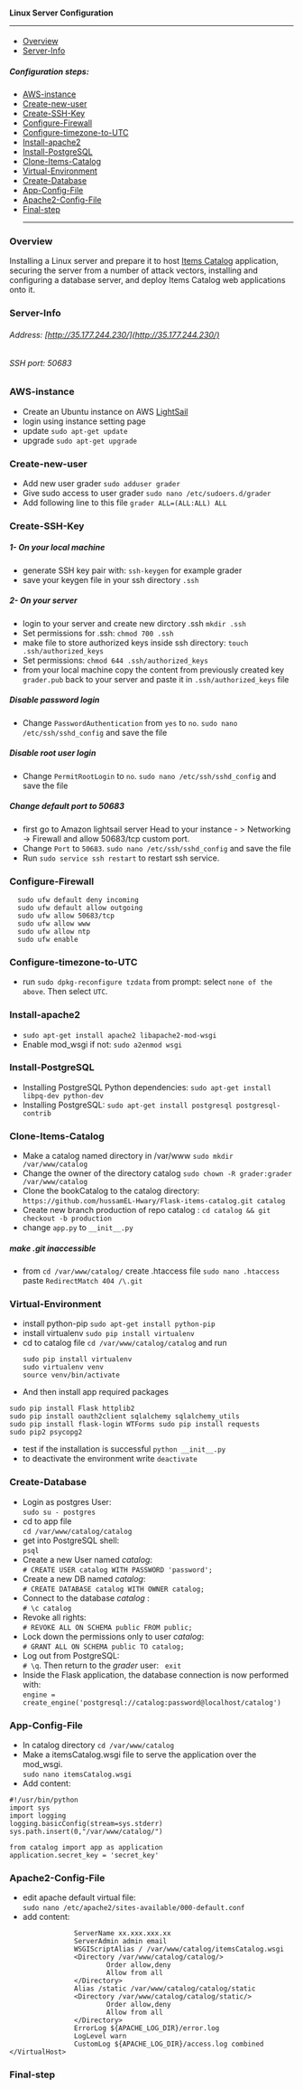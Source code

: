 #### Linux Server Configuration<hr>
- [Overview](#overview)
- [Server-Info](#server-info)
##### Configuration steps:
- [AWS-instance](#aws-instance)
- [Create-new-user](#create-new-user)
- [Create-SSH-Key](#create-ssh-key)
- [Configure-Firewall](#configure-firewall)
- [Configure-timezone-to-UTC](#configure-timezone-to-utc)
- [Install-apache2](#install-apache2)
- [Install-PostgreSQL](#install-postgresql)
- [Clone-Items-Catalog](#clone-items-catalog)
- [Virtual-Environment](#virtual-environment)
- [Create-Database](#create-database)
- [App-Config-File](#app-config-file)
- [Apache2-Config-File](#apache2-config-file)
- [Final-step](#final-step)<hr>
### Overview
Installing  a Linux server and prepare it to host 
[Items Catalog](https://github.com/hussamEL-Hwary/Flask-items-catalog) application, securing the server from a number of attack vectors, installing and configuring a database server, and deploy Items Catalog web applications onto it.
### Server-Info
###### Address: [http://35.177.244.230/](http://35.177.244.230/)
###### SSH port: 50683
### AWS-instance
* Create an Ubuntu instance on AWS [LightSail](https://lightsail.aws.amazon.com/)
* login using instance setting page
* update ```sudo apt-get update```
* upgrade ```sudo apt-get upgrade```
### Create-new-user
* Add new user grader  ```sudo adduser grader```
* Give sudo access to user grader ```sudo nano /etc/sudoers.d/grader```
* Add following line to this file
  ```grader ALL=(ALL:ALL) ALL```
### Create-SSH-Key
##### 1- On your local machine
* generate SSH key pair with: ```ssh-keygen``` for example grader
* save your keygen file in your ssh directory ```.ssh``` 
##### 2- On your server
* login to your server and create new dirctory .ssh ```mkdir .ssh```
* Set permissions for .ssh: ```chmod 700 .ssh```
* make file to store authorized keys inside ssh directory: ```touch .ssh/authorized_keys```
* Set permissions: ```chmod 644 .ssh/authorized_keys```
* from your local machine copy the content from previously created key ```grader.pub``` back to your server
and paste it in ```.ssh/authorized_keys``` file
##### Disable password login
* Change ```PasswordAuthentication``` from ```yes```  to ```no```. ```sudo nano /etc/ssh/sshd_config```
  and save the file
##### Disable root user login
* Change ```PermitRootLogin``` to ```no```. ```sudo nano /etc/ssh/sshd_config```
  and save the file
##### Change default port to 50683
* first go to  Amazon lightsail server Head to your
  instance - > Networking -> Firewall and allow 50683/tcp custom port.
* Change ```Port``` to ```50683```. ```sudo nano /etc/ssh/sshd_config```
  and save the file
* Run  ```sudo service ssh restart``` to restart ssh service.
### Configure-Firewall
``` 
  sudo ufw default deny incoming
  sudo ufw default allow outgoing
  sudo ufw allow 50683/tcp
  sudo ufw allow www
  sudo ufw allow ntp
  sudo ufw enable
  ```
### Configure-timezone-to-UTC
* run ```sudo dpkg-reconfigure tzdata``` from prompt: 
  select ```none of the above```. Then select ```UTC```.
### Install-apache2
* ```sudo apt-get install apache2 libapache2-mod-wsgi```
* Enable mod_wsgi if not: ```sudo a2enmod wsgi```

### Install-PostgreSQL
* Installing PostgreSQL Python dependencies: ```sudo apt-get install libpq-dev python-dev```
* Installing PostgreSQL: ```sudo apt-get install postgresql postgresql-contrib```
### Clone-Items-Catalog
* Make a catalog named directory in /var/www ```sudo mkdir /var/www/catalog```
* Change the owner of the directory catalog ```sudo chown -R grader:grader /var/www/catalog```
* Clone the bookCatalog to the catalog directory: ```https://github.com/hussamEL-Hwary/Flask-items-catalog.git catalog```
* Create new branch production of repo  catalog : ```cd catalog && git checkout -b production```
* change ```app.py``` to ```__init__.py``` 
##### make .git inaccessible
* from ```cd /var/www/catalog/``` create .htaccess file ```sudo nano .htaccess```
  paste  ```RedirectMatch 404 /\.git```
### Virtual-Environment
* install python-pip
 ```sudo apt-get install python-pip``` 
* install virtualenv
 ```sudo pip install virtualenv```
* cd to catalog file ```cd /var/www/catalog/catalog``` and run
  ```
  sudo pip install virtualenv 
  sudo virtualenv venv
  source venv/bin/activate 
  ```
 * And then install app required packages
  ```
  sudo pip install Flask httplib2 
  sudo pip install oauth2client sqlalchemy sqlalchemy_utils
  sudo pip install flask-login WTForms sudo pip install requests
  sudo pip2 psycopg2  
  ```
 *  test if the installation is successful  ```python __init__.py```
 * to deactivate the environment write ```deactivate```

### Create-Database
* Login as postgres User:<br>
```sudo su - postgres```
* cd to app file<br>
```cd /var/www/catalog/catalog```
* get into PostgreSQL shell:<br>
```psql```
* Create a new User named *catalog*:<br>
```# CREATE USER catalog WITH PASSWORD 'password';```
* Create a new DB named *catalog*:<br>
```# CREATE DATABASE catalog WITH OWNER catalog;```
* Connect to the database *catalog* :<br>
```# \c catalog```
* Revoke all rights:<br>
```# REVOKE ALL ON SCHEMA public FROM public;```
* Lock down the permissions only to user *catalog*:<br>
```# GRANT ALL ON SCHEMA public TO catalog;```
* Log out from PostgreSQL:<br>
```# \q```. Then return to the *grader* user: ``` exit```
* Inside the Flask application, the database connection is now performed with:<br>
  ```engine = create_engine('postgresql://catalog:password@localhost/catalog')```
### App-Config-File
* In catalog directory ```cd /var/www/catalog``` 
*  Make a itemsCatalog.wsgi file to serve the application over the mod_wsgi.<br>
```sudo nano itemsCatalog.wsgi```
* Add  content: <br>
```
#!/usr/bin/python
import sys
import logging
logging.basicConfig(stream=sys.stderr)
sys.path.insert(0,"/var/www/catalog/")

from catalog import app as application
application.secret_key = 'secret_key'
```
### Apache2-Config-File
* edit apache default virtual file:<br>
```sudo nano /etc/apache2/sites-available/000-default.conf```
* add content:<br>
```<VirtualHost *:80>
                ServerName xx.xxx.xxx.xx
                ServerAdmin admin email
                WSGIScriptAlias / /var/www/catalog/itemsCatalog.wsgi
                <Directory /var/www/catalog/catalog/>
                        Order allow,deny
                        Allow from all
                </Directory>
                Alias /static /var/www/catalog/catalog/static
                <Directory /var/www/catalog/catalog/static/>
                        Order allow,deny
                        Allow from all
                </Directory>
                ErrorLog ${APACHE_LOG_DIR}/error.log
                LogLevel warn
                CustomLog ${APACHE_LOG_DIR}/access.log combined
</VirtualHost>
```
### Final-step
